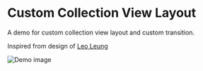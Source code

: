 # Custom Collection View Layout
A demo for custom collection view layout and custom transition.

Inspired from design of [Leo Leung](https://dribbble.com/shots/2772170-ToFind-Concept-Controller)

![Demo image](https://github.com/quangtqag/CustomCollectionViewLayout/blob/master/ExpandingCollectionView2/Screenshots/demo.gif)
